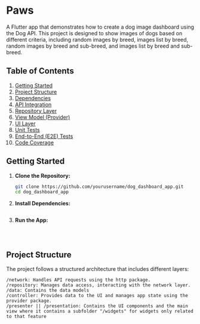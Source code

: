 # Paws

A Flutter app that demonstrates how to create a dog image dashboard using the Dog API. This project is designed to show images of dogs based on different criteria, including random images by breed, images list by breed, random images by breed and sub-breed, and images list by breed and sub-breed.

## Table of Contents

1. [Getting Started](#getting-started)
2. [Project Structure](#project-structure)
3. [Dependencies](#dependencies)
4. [API Integration](#api-integration)
5. [Repository Layer](#repository-layer)
6. [View Model (Provider)](#view-model-provider)
7. [UI Layer](#ui-layer)
8. [Unit Tests](#unit-tests)
9. [End-to-End (E2E) Tests](#end-to-end-e2e-tests)
10. [Code Coverage](#code-coverage)

## Getting Started

1. **Clone the Repository:**

   ```bash
   git clone https://github.com/yourusername/dog_dashboard_app.git
   cd dog_dashboard_app

2. **Install Dependencies:**

   ```flutter pub get

3. **Run the App:**

   ```flutter run



## Project Structure


The project follows a structured architecture that includes different layers:

    /network: Handles API requests using the http package.
    /repository: Manages data access, interacting with the network layer.
    /data: Contains the data models
    /controller: Provides data to the UI and manages app state using the provider package.
    /presenter || /presentation: Contains the UI components and the main view where it contains a subfolder "/widgets" for widgets only related to that feature